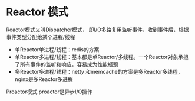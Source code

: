 # Reactor 模式

Reactor模式又叫Dispatcher模式， 即I/O多路复用监听事件，收到事件后，根据事件类型分配给某个进程/线程

- 单Reactor单进程/线程：redis的方案
- 单Reactor多进程/线程：基本都是单Reactor/多线程。一个Reactor对象承担了所有事件的监听和响应，容易成为性能瓶颈
- 多Reactor多进程/线程：netty 和memcache的方案是多Reactor多线程， nginx是多Reactor多进程

Proactor模式
proactor是异步I/O操作
